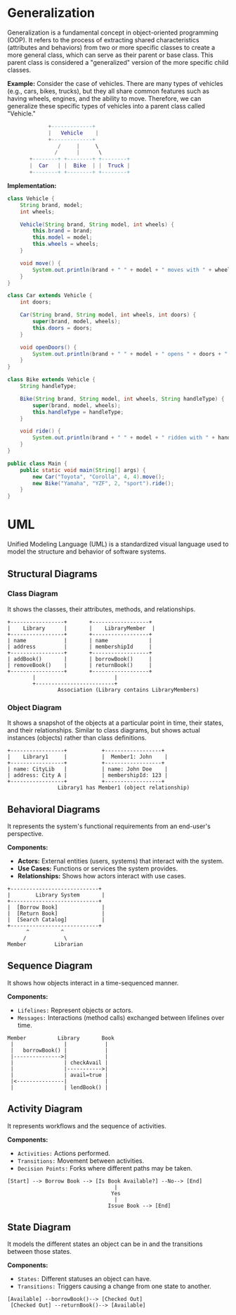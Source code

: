 # Generalization
Generalization is a fundamental concept in object-oriented programming (OOP). It refers to the process of extracting shared characteristics (attributes and behaviors) from two or more specific classes to create a more general class, which can serve as their parent or base class. This parent class is considered a "generalized" version of the more specific child classes.

__Example:__ Consider the case of vehicles. There are many types of vehicles (e.g., cars, bikes, trucks), but they all share common features such as having wheels, engines, and the ability to move. Therefore, we can generalize these specific types of vehicles into a parent class called "Vehicle."
```lua
             +-------------+
             |   Vehicle    |
             +-------------+
                /     |     \
               /      |      \
       +--------+ +--------+ +--------+
       |  Car   | |  Bike  | |  Truck |
       +--------+ +--------+ +--------+
```
__Implementation:__
```java
class Vehicle {
    String brand, model;
    int wheels;

    Vehicle(String brand, String model, int wheels) {
        this.brand = brand;
        this.model = model;
        this.wheels = wheels;
    }

    void move() {
        System.out.println(brand + " " + model + " moves with " + wheels + " wheels.");
    }
}

class Car extends Vehicle {
    int doors;

    Car(String brand, String model, int wheels, int doors) {
        super(brand, model, wheels);
        this.doors = doors;
    }

    void openDoors() {
        System.out.println(brand + " " + model + " opens " + doors + " doors.");
    }
}

class Bike extends Vehicle {
    String handleType;

    Bike(String brand, String model, int wheels, String handleType) {
        super(brand, model, wheels);
        this.handleType = handleType;
    }

    void ride() {
        System.out.println(brand + " " + model + " ridden with " + handleType + " handles.");
    }
}

public class Main {
    public static void main(String[] args) {
        new Car("Toyota", "Corolla", 4, 4).move();
        new Bike("Yamaha", "YZF", 2, "sport").ride();
    }
}
```
# UML
Unified Modeling Language (UML) is a standardized visual language used to model the structure and behavior of software systems. 
## Structural Diagrams
### Class Diagram
It shows the classes, their attributes, methods, and relationships.
```
+-----------------+       +------------------+
|    Library      |       |    LibraryMember  |
+-----------------+       +------------------+
| name            |       | name             |
| address         |       | membershipId     |
+-----------------+       +------------------+
| addBook()       |       | borrowBook()     |
| removeBook()    |       | returnBook()     |
+-----------------+       +------------------+
        |                         |
        +-------------------------+
                Association (Library contains LibraryMembers)
```
### Object Diagram
It shows a snapshot of the objects at a particular point in time, their states, and their relationships. Similar to class diagrams, but shows actual instances (objects) rather than class definitions.
```
+-----------------+           +------------------+
|    Library1     |           |  Member1: John    |
+-----------------+           +------------------+
| name: CityLib   |           | name: John Doe    |
| address: City A |           | membershipId: 123 |
+-----------------+           +------------------+
                Library1 has Member1 (object relationship)
```
## Behavioral Diagrams
It represents the system's functional requirements from an end-user's perspective.

__Components:__
- __Actors:__ External entities (users, systems) that interact with the system.
- __Use Cases:__ Functions or services the system provides.
- __Relationships:__ Shows how actors interact with use cases.
```
+----------------------------+
|        Library System       |
+----------------------------+
|  [Borrow Book]              |
|  [Return Book]              |
|  [Search Catalog]           |
+----------------------------+
      ^          ^
     /            \
Member         Librarian
```
## Sequence Diagram
It shows how objects interact in a time-sequenced manner.

__Components:__
- `Lifelines:` Represent objects or actors.
- `Messages:` Interactions (method calls) exchanged between lifelines over time.
```
Member          Library       Book
 |                |            |
 |   borrowBook() |            |
 |--------------->|            |
 |                | checkAvail |
 |                |----------->|
 |                | avail=true |
 |<---------------|            |
 |                | lendBook() |
```
## Activity Diagram
It represents workflows and the sequence of activities.

__Components:__
- `Activities:` Actions performed.
- `Transitions:` Movement between activities.
- `Decision Points:` Forks where different paths may be taken.
```
[Start] --> Borrow Book --> [Is Book Available?] --No--> [End]
                                  |
                                 Yes
                                  |
                                Issue Book --> [End]
```
## State Diagram
It models the different states an object can be in and the transitions between those states.

__Components:__
- `States:` Different statuses an object can have.
- `Transitions:` Triggers causing a change from one state to another.
```
[Available] --borrowBook()--> [Checked Out]
 [Checked Out] --returnBook()--> [Available]
```